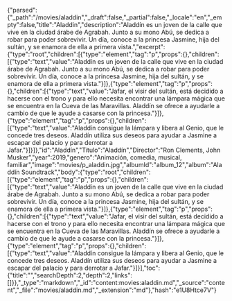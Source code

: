 {"parsed":{"_path":"/movies/aladdin","_draft":false,"_partial":false,"_locale":"en","_empty":false,"title":"Aladdin","description":"Aladdín es un joven de la calle que vive en la ciudad árabe de Agrabah. Junto a su mono Abú, se dedica a robar para poder sobrevivir. Un día, conoce a la princesa Jasmine, hija del sultán, y se enamora de ella a primera vista.","excerpt":{"type":"root","children":[{"type":"element","tag":"p","props":{},"children":[{"type":"text","value":"Aladdín es un joven de la calle que vive en la ciudad árabe de Agrabah. Junto a su mono Abú, se dedica a robar para poder sobrevivir. Un día, conoce a la princesa Jasmine, hija del sultán, y se enamora de ella a primera vista."}]},{"type":"element","tag":"p","props":{},"children":[{"type":"text","value":"Jafar, el visir del sultán, está decidido a hacerse con el trono y para ello necesita encontrar una lámpara mágica que se encuentra en la Cueva de las Maravillas. Aladdín se ofrece a ayudarle a cambio de que le ayude a casarse con la princesa."}]},{"type":"element","tag":"p","props":{},"children":[{"type":"text","value":"Aladdín consigue la lámpara y libera al Genio, que le concede tres deseos. Aladdín utiliza sus deseos para ayudar a Jasmine a escapar del palacio y para derrotar a Jafar."}]}]},"id":"Aladdín","Título":"Aladdín","Director":"Ron Clements, John Musker","year":2019,"genero":"Animación, comedia, musical, familiar","image":"movies/p_aladdin.jpg","albumId":"album_12","album":"Aladdín Soundtrack","body":{"type":"root","children":[{"type":"element","tag":"p","props":{},"children":[{"type":"text","value":"Aladdín es un joven de la calle que vive en la ciudad árabe de Agrabah. Junto a su mono Abú, se dedica a robar para poder sobrevivir. Un día, conoce a la princesa Jasmine, hija del sultán, y se enamora de ella a primera vista."}]},{"type":"element","tag":"p","props":{},"children":[{"type":"text","value":"Jafar, el visir del sultán, está decidido a hacerse con el trono y para ello necesita encontrar una lámpara mágica que se encuentra en la Cueva de las Maravillas. Aladdín se ofrece a ayudarle a cambio de que le ayude a casarse con la princesa."}]},{"type":"element","tag":"p","props":{},"children":[{"type":"text","value":"Aladdín consigue la lámpara y libera al Genio, que le concede tres deseos. Aladdín utiliza sus deseos para ayudar a Jasmine a escapar del palacio y para derrotar a Jafar."}]}],"toc":{"title":"","searchDepth":2,"depth":2,"links":[]}},"_type":"markdown","_id":"content:movies:aladdin.md","_source":"content","_file":"movies/aladdin.md","_extension":"md"},"hash":"e1U8Htce7V"}